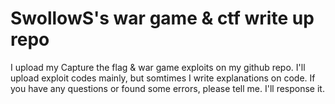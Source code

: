 # SwollowS's war game & ctf write up repo

I upload my Capture the flag & war game exploits on my github repo.
I'll upload exploit codes mainly, but somtimes I write explanations on code.
If you have any questions or found some errors, please tell me. I'll response it.
